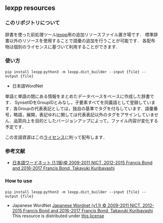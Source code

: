 ## lexpp resources

### このリポジトリについて

辞書を使った前処理ツール[lexpp](https://github.com/earlsuke/lexpp)用の追加リソースファイル置き場です．
標準辞書以外のリソースを使用することで語彙の追加を行うことが可能です．
各配布物は個別のライセンスに基づいて利用することができます．

### 使い方

``` pip install lexpp ```
``` python3 -m lexpp.dict_builder --input {file} --output {file} ```

* 日本語WordNet

単語と単語の間にある情報をまとめたデータベースをベースに作成した辞書です．
SynsetIDをGroupIDとみなし，子要素すべてを同義語として登録しています．各Groupの代表表記としては，独自の基準でタグを付与しています．語彙番号，略語，展開，表記ゆれに関しては代表表記以外のタグをアサインしていません．品質向上を目的としたバージョンアップによって，ファイル内容が変化する予定です．

この言語資源はこの[ライセンス](http://compling.hss.ntu.edu.sg/wnja/license.txt)に則って配布します．

### 参考文献

* [日本語ワードネット (1.1版)© 2009-2011 NICT, 2012-2015 Francis Bond and 2016-2017 Francis Bond, Takayuki Kuribayashi
]( http://compling.hss.ntu.edu.sg/wnja/index.ja.html)


### How to use

``` pip install lexpp ```
``` python3 -m lexpp.dict_builder --input {file} --output {file} ```

* Japanese WordNet
[Japanese Wordnet (v1.1) © 2009-2011 NICT, 2012-2015 Francis Bond and 2016-2017 Francis Bond, Takayuki Kuribayashi](http://compling.hss.ntu.edu.sg/wnja/index.en.html)
This resource is distributed under [this license](http://compling.hss.ntu.edu.sg/wnja/license.txt)
